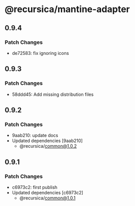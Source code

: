 # @recursica/mantine-adapter

## 0.9.4

### Patch Changes

- de72583: fix ignoring icons

## 0.9.3

### Patch Changes

- 58ddd45: Add missing distribution files

## 0.9.2

### Patch Changes

- 9aab210: update docs
- Updated dependencies [9aab210]
  - @recursica/common@1.0.2

## 0.9.1

### Patch Changes

- c6973c2: first publish
- Updated dependencies [c6973c2]
  - @recursica/common@1.0.1
